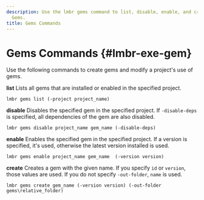 ```yaml
---
description: Use the lmbr gems command to list, disable, enable, and create Lumberyard
  Gems.
title: Gems Commands
---
```

# Gems Commands {#lmbr-exe-gem}

Use the following commands to create gems and modify a project's use of gems\.

**list**
Lists all gems that are installed or enabled in the specified project\.

```
lmbr gems list (-project project_name)
```

**disable**
Disables the specified gem in the specified project\. If `-disable-deps` is specified, all dependencies of the gem are also disabled\.

```
lmbr gems disable project_name gem_name (-disable-deps)
```

**enable**
Enables the specified gem in the specified project\. If a version is specified, it's used, otherwise the latest version installed is used\.

```
lmbr gems enable project_name gem_name  (-version version)
```

**create**
Creates a gem with the given name\. If you specify `id` or `version`, those values are used\. If you do not specify `-out-folder`, `name` is used\.

```
lmbr gems create gem_name (-version version) (-out-folder gems\relative_folder)
```